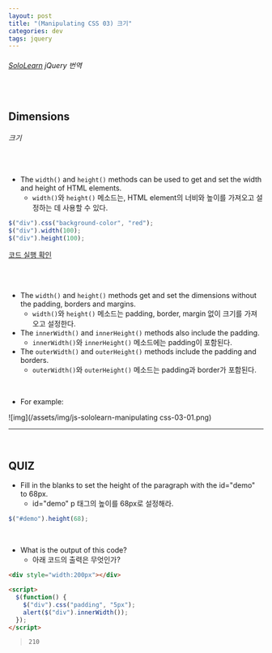```yaml
---
layout: post
title: "(Manipulating CSS 03) 크기"
categories: dev
tags: jquery
---
```


###### [SoloLearn](https://www.sololearn.com/) jQuery 번역

<br>

## Dimensions

###### 크기

<br>

- The `width()` and `height()` methods can be used to get and set the width and height of HTML elements.
  - `width()`와 `height()` 메소드는, HTML element의 너비와 높이를 가져오고 설정하는 데 사용할 수 있다.

```js
$("div").css("background-color", "red");
$("div").width(100);
$("div").height(100);
```

[코드 실행 확인](https://code.sololearn.com/1120/#js)

<br>

<br>

- The `width()` and `height()` methods get and set the dimensions without the padding, borders and margins.
  - `width()`와 `height()` 메소드는 padding, border, margin 없이 크기를 가져오고 설정한다.
- The `innerWidth()` and `innerHeight()` methods also include the padding.
  - `innerWidth()`와 `innerHeight()` 메소드에는 padding이 포함된다.
- The `outerWidth()` and `outerHeight()` methods include the padding and borders.
  - `outerWidth()`와 `outerHeight()` 메소드는 padding과 border가 포함된다.

<br>

- For example:

![img](/assets/img/js-sololearn-manipulating css-03-01.png)

------

<br>

## QUIZ

- Fill in the blanks to set the height of the paragraph with the id="demo" to 68px.
  - id="demo" p 태그의 높이를 68px로 설정해라.

```js
$("#demo").height(68);
```

<br>

- What is the output of this code?
  - 아래 코드의 출력은 무엇인가?

```html
<div style="width:200px"></div>

<script>
  $(function() {
    $("div").css("padding", "5px");
    alert($("div").innerWidth());
  });
</script>
```

> `210`

<br>